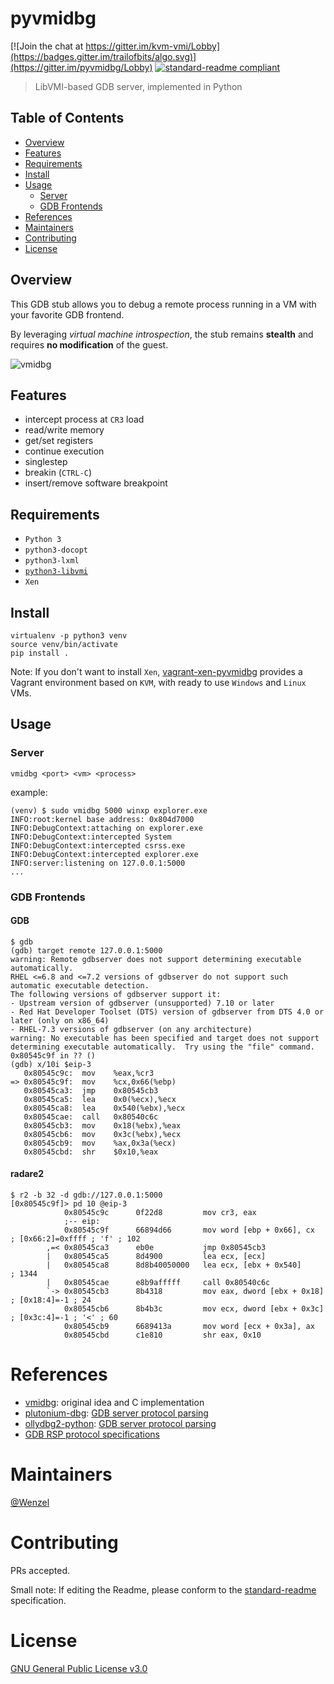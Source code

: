 # pyvmidbg

[![Join the chat at https://gitter.im/kvm-vmi/Lobby](https://badges.gitter.im/trailofbits/algo.svg)](https://gitter.im/pyvmidbg/Lobby)
[![standard-readme compliant](https://img.shields.io/badge/readme%20style-standard-brightgreen.svg?style=flat-square)](https://github.com/RichardLitt/standard-readme)

> LibVMI-based GDB server, implemented in Python

## Table of Contents

- [Overview](#overview)
- [Features](#features)
- [Requirements](#requirements)
- [Install](#install)
- [Usage](#usage)
    - [Server](#server)
    - [GDB Frontends](#gdb-frontends)
 - [References](#references)
 - [Maintainers](#maintainers)
 - [Contributing](#contributing)
 - [License](#license)

## Overview

This GDB stub allows you to debug a remote process running in a VM with
your favorite GDB frontend.

By leveraging *virtual machine introspection*, the stub remains **stealth** and requires 
**no modification** of the guest.

![vmidbg](https://user-images.githubusercontent.com/964610/48309807-87ff5680-e581-11e8-8b4c-556462d09f60.png)

## Features

- intercept process at `CR3` load
- read/write memory
- get/set registers
- continue execution
- singlestep
- breakin (`CTRL-C`)
- insert/remove software breakpoint

## Requirements

- `Python 3`
- `python3-docopt`
- `python3-lxml`
- [`python3-libvmi`](https://github.com/libvmi/python)
- `Xen`

## Install

~~~
virtualenv -p python3 venv
source venv/bin/activate
pip install .
~~~

Note: If you don't want to install `Xen`, [vagrant-xen-pyvmidbg](https://github.com/Wenzel/vagrant-xen-pyvmidbg)
provides a Vagrant environment based on `KVM`, with ready to use `Windows` and `Linux` VMs.

## Usage

### Server

~~~
vmidbg <port> <vm> <process>
~~~

example:
~~~
(venv) $ sudo vmidbg 5000 winxp explorer.exe
INFO:root:kernel base address: 0x804d7000
INFO:DebugContext:attaching on explorer.exe
INFO:DebugContext:intercepted System
INFO:DebugContext:intercepted csrss.exe
INFO:DebugContext:intercepted explorer.exe
INFO:server:listening on 127.0.0.1:5000
...
~~~

### GDB Frontends

#### GDB

~~~
$ gdb
(gdb) target remote 127.0.0.1:5000
warning: Remote gdbserver does not support determining executable automatically.
RHEL <=6.8 and <=7.2 versions of gdbserver do not support such automatic executable detection.
The following versions of gdbserver support it:
- Upstream version of gdbserver (unsupported) 7.10 or later
- Red Hat Developer Toolset (DTS) version of gdbserver from DTS 4.0 or later (only on x86_64)
- RHEL-7.3 versions of gdbserver (on any architecture)
warning: No executable has been specified and target does not support
determining executable automatically.  Try using the "file" command.
0x80545c9f in ?? ()
(gdb) x/10i $eip-3
   0x80545c9c:  mov    %eax,%cr3
=> 0x80545c9f:  mov    %cx,0x66(%ebp)
   0x80545ca3:  jmp    0x80545cb3
   0x80545ca5:  lea    0x0(%ecx),%ecx
   0x80545ca8:  lea    0x540(%ebx),%ecx
   0x80545cae:  call   0x80540c6c
   0x80545cb3:  mov    0x18(%ebx),%eax
   0x80545cb6:  mov    0x3c(%ebx),%ecx
   0x80545cb9:  mov    %ax,0x3a(%ecx)
   0x80545cbd:  shr    $0x10,%eax
~~~

#### radare2

~~~
$ r2 -b 32 -d gdb://127.0.0.1:5000
[0x80545c9f]> pd 10 @eip-3
            0x80545c9c      0f22d8         mov cr3, eax
            ;-- eip:
            0x80545c9f      66894d66       mov word [ebp + 0x66], cx   ; [0x66:2]=0xffff ; 'f' ; 102
        ,=< 0x80545ca3      eb0e           jmp 0x80545cb3
        |   0x80545ca5      8d4900         lea ecx, [ecx]
        |   0x80545ca8      8d8b40050000   lea ecx, [ebx + 0x540]      ; 1344
        |   0x80545cae      e8b9afffff     call 0x80540c6c
        `-> 0x80545cb3      8b4318         mov eax, dword [ebx + 0x18] ; [0x18:4]=-1 ; 24
            0x80545cb6      8b4b3c         mov ecx, dword [ebx + 0x3c] ; [0x3c:4]=-1 ; '<' ; 60
            0x80545cb9      6689413a       mov word [ecx + 0x3a], ax
            0x80545cbd      c1e810         shr eax, 0x10
~~~

# References

- [vmidbg](https://github.com/Zentific/vmidbg): original idea and C implementation
- [plutonium-dbg](https://github.com/plutonium-dbg/plutonium-dbg): [GDB server protocol parsing](https://github.com/plutonium-dbg/plutonium-dbg/blob/master/clients/gdbserver.py)
- [ollydbg2-python](https://github.com/0vercl0k/ollydbg2-python): [GDB server protocol parsing](https://github.com/0vercl0k/ollydbg2-python/blob/master/samples/gdbserver/gdbserver.py)
- [GDB RSP protocol specifications](https://sourceware.org/gdb/onlinedocs/gdb/Remote-Protocol.html)

# Maintainers

[@Wenzel](https://github.com/Wenzel)

# Contributing

PRs accepted.

Small note: If editing the Readme, please conform to the [standard-readme](https://github.com/RichardLitt/standard-readme) specification.

# License

[GNU General Public License v3.0](https://github.com/Wenzel/pyvmidbg/blob/master/LICENSE)